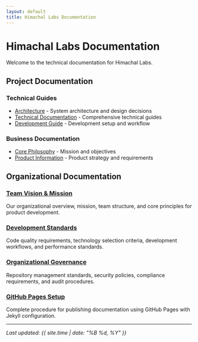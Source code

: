 ```yaml
---
layout: default
title: Himachal Labs Documentation
---
```


# Himachal Labs Documentation

Welcome to the technical documentation for Himachal Labs.

## Project Documentation

### Technical Guides
- [Architecture](./arch/analytics-architecture.md) - System architecture and design decisions
- [Technical Documentation](./tech/README.md) - Comprehensive technical guides
- [Development Guide](./tech/development-guide.md) - Development setup and workflow

### Business Documentation  
- [Core Philosophy](./biz/core-philosophy-objectives.md) - Mission and objectives
- [Product Information](./biz/) - Product strategy and requirements

## Organizational Documentation

### [Team Vision & Mission](./org/.github/team-vision)
Our organizational overview, mission, team structure, and core principles for product development.

### [Development Standards](./org/.github/development-standards)
Code quality requirements, technology selection criteria, development workflows, and performance standards.

### [Organizational Governance](./org/.github/organizational-governance)
Repository management standards, security policies, compliance requirements, and audit procedures.

### [GitHub Pages Setup](./org/.github/github-pages-setup)
Complete procedure for publishing documentation using GitHub Pages with Jekyll configuration.

---

*Last updated: {{ site.time | date: "%B %d, %Y" }}*</content>
</invoke>